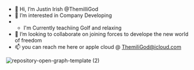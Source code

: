 - 👋 Hi, I’m Justin Irish @ThemilliGod
- 👀 I’m interested in Company Developing 
- - I'm Currently teachiing Golf and relaxing
- 💞️ I’m looking to collaborate on joining forces to develope the new world of freedom
- 📫 you can reach me here or apple cloud @ ThemiliGod@icloud.com

<!---
LOGOLFGODORD/LOGOLFGODORD is a ✨ special ✨ repository because its `README.md` (this file) appears on your GitHub profile.
You can click the Preview link to take a look at your changes.
--->
![repository-open-graph-template (2)](https://user-images.githubusercontent.com/103714210/170430414-34a4a4d7-ad49-4377-b0a0-558d9cced2fd.png)

